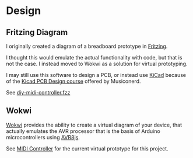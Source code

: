 # Design

## Fritzing Diagram

I originally created a diagram of a breadboard prototype in [Fritzing][].

I thought this would emulate the actual functionality with code, but that is
not the case. I instead moved to Wokwi as a solution for virtual prototyping.

I may still use this software to design a PCB, or instead use [KiCad][]
because of the [Kicad PCB Design course][] offered by Musiconerd.

See [diy-midi-controller.fzz]

[Fritzing]: https://fritzing.org/
[KiCad]: https://www.kicad.org/
[Kicad PCB Design course]: https://go.musiconerd.com/kicad-pcb-design
[diy-midi-controller.fzz]: /assets/diy-midi-controller.fzz

## Wokwi

[Wokwi] provides the ability to create a virtual diagram of your device,
that actually emulates the AVR processor that is the basis of Arduino
microcontrollers using [AVR8js][].

See [MIDI Controller] for the current virtual prototype for this project.

[Wokwi]: https://wokwi.com/
[AVR8js]: https://blog.wokwi.com/avr8js-simulate-arduino-in-javascript/
[MIDI Controller]: https://wokwi.com/projects/398650072999961601
